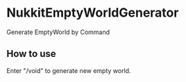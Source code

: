# NukkitEmptyWorldGenerator
 Generate EmptyWorld by Command
## How to use
 Enter "/void" to generate new empty world.
